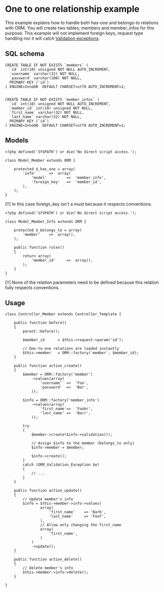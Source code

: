 # One to one relationship example

This example explains how to handle both has-one and belongs-to relations with ORM. You will create two tables; members and member_infos for this purpose. This example will not implement foreign keys, request type handling nor it will catch [Validation exceptions](orm/validation).

## SQL schema

	CREATE TABLE IF NOT EXISTS `members` (
	  `id` int(10) unsigned NOT NULL AUTO_INCREMENT,
	  `username` varchar(32) NOT NULL,
	  `password` varchar(100) NOT NULL,
	  PRIMARY KEY (`id`)
	) ENGINE=InnoDB  DEFAULT CHARSET=utf8 AUTO_INCREMENT=1;

	
	CREATE TABLE IF NOT EXISTS `member_infos` (
	  `id` int(10) unsigned NOT NULL AUTO_INCREMENT,
	  `member_id` int(10) unsigned NOT NULL,
	  `first_name` varchar(32) NOT NULL,
	  `last_name` varchar(32) NOT NULL,
	  PRIMARY KEY (`id`)
	) ENGINE=InnoDB  DEFAULT CHARSET=utf8 AUTO_INCREMENT=1;
	
## Models

	<?php defined('SYSPATH') or die('No direct script access.');
	
	class Model_Member extends ORM {
		
		protected $_has_one = array(
			'info'		=>	array(
				'model'			=>	'member_info',
				'foreign_key'	=>	'member_id',
			),
		);
	}
	
[!!] In this case foreign_key isn't a must because it respects conventions.
	
	<?php defined('SYSPATH') or die('No direct script access.');
	
	class Model_Member_Info extends ORM {
		
		protected $_belongs_to = array(
			'member'	=>	array(),
		);
		
		public function rules()
		{
			return array(
				'member_id'		=>	array(),
			);
		}
	}
	
[!!] None of the relation parameters need to be defined because this relation fully respects conventions.

## Usage
	
	class Controller_Member extends Controller_Template {
	
		public function before()
		{
			parent::before();
		
			$member_id 		= $this->request->param('id');
			
			// One-to-one relations are loaded instantly
			$this->member 	= ORM::factory('member', $member_id);
		}

		public function action_create()
		{
			$member = ORM::factory('member')
				->values(array(
					'username'	=>	'Foo',
					'password'	=>	'Bar',
				));
				
			$info = ORM::factory('member_info')
				->values(array(
					'first_name'=>	'Foobr',
					'last_name' =>	'Barr',
				));
				
			try
			{
				$member->create($info->validation());
				
				// Assign $info to the member (belongs_to only)
				$info->member = $member;
				
				$info->create();
			}
			catch (ORM_Validation_Exception $e)
			{
				// ...
			}
		}
		
		public function action_update()
		{
			// Update member's info
			$info = $this->member->info->values(
					array(
						'first_name' 	=> 'Barb',
						'last_name'		=> 'Foof',
					), 
					// Allow only changing the first_name
					array(
						'first_name',
					)
				)
				->update();
		}
		
		public function action_delete()
		{
			// Delete member's info
			$this->member->info->delete();
		}
	
	}
	
